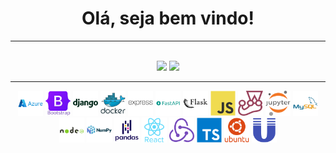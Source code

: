 <div style="text-align: center;">
  <h1>Olá, seja bem vindo!</h1>
  <hr><br>
<div>

<div style="display: inline-block;">
  <img width="340px" src="https://github-readme-stats.vercel.app/api/top-langs/?username=Ondion&layout=compact" />
  <img width="408px" src="https://github-readme-stats.vercel.app/api?username=Ondion&show_icons=true" />
<div>

<div>
  <hr>
  <img width="40px" src="images/azure-original-wordmark.svg" alt="azure icon"/>
  <img width="40px" src="images/bootstrap-original-wordmark.svg" alt="bootstrap icon"/>
  <img width="40px" src="images/django-plain-wordmark.svg" alt="django icon"/>
  <img width="40px" src="images/docker-original-wordmark.svg" alt="docker icon"/>
  <img width="40px" src="images/express-original-wordmark.svg" alt="express icon"/>
  <img width="40px" src="images/fastapi-original-wordmark.svg" alt="fastapi icon"/>
  <img width="40px" src="images/flask-original-wordmark.svg" alt="flask icon"/>
  <img width="40px" src="images/javascript-original.svg" alt="javascript icon"/>
  <img width="40px" src="images/jest-plain.svg" alt="jest icon"/>
  <img width="40px" src="images/jupyter-original-wordmark.svg" alt="jupyter icon"/>
  <img width="40px" src="images/mysql-original-wordmark.svg" alt="mysql icon"/>
  <img width="40px" src="images/nodejs-original-wordmark.svg" alt="nodejs icon"/>
  <img width="40px" src="images/numpy-original-wordmark.svg" alt="numpy icon"/>
  <img width="40px" src="images/pandas-original-wordmark.svg" alt="pandas icon"/>
  <img width="40px" src="images/react-original-wordmark.svg" alt="react icon"/>
  <img width="40px" src="images/redux-original.svg" alt="redux icon"/>
  <img width="40px" src="images/typescript-original.svg" alt="typescript icon"/>
  <img width="40px" src="images/ubuntu-plain-wordmark.svg" alt="ubuntu icon"/>
  <img width="40px" src="images/unix-original.svg" alt="unix icon"/>
</div>

